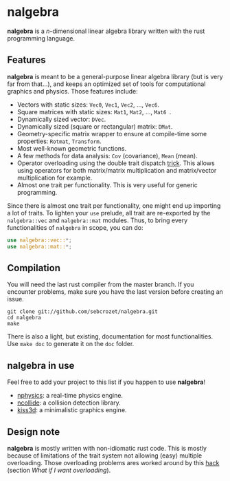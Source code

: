 nalgebra
========

**nalgebra** is a _n_-dimensional linear algebra library written with the rust
programming language.

## Features
**nalgebra** is meant to be a general-purpose linear algebra library (but is very far from that…),
and keeps an optimized set of tools for computational graphics and physics. Those features include:

* Vectors with static sizes: `Vec0`, `Vec1`, `Vec2`, ..., `Vec6`.
* Square matrices with static sizes: `Mat1`, `Mat2`, ..., `Mat6 `.
* Dynamically sized vector: `DVec`.
* Dynamically sized (square or rectangular) matrix: `DMat`.
* Geometry-specific matrix wrapper to ensure at compile-time some properties: `Rotmat`, `Transform`.
* Most well-known geometric functions.
* A few methods for data analysis: `Cov` (covariance), `Mean` (mean).
* Operator overloading using the double trait dispatch [trick](http://smallcultfollowing.com/babysteps/blog/2012/10/04/refining-traits-slash-impls/).
This allows using operators for both matrix/matrix multiplication and matrix/vector
multiplication for example.
* Almost one trait per functionality. This is very useful for generic programming.

Since there is almost one trait per functionality, one might end up importing a lot of traits. To
lighten your `use` prelude, all trait are re-exported by the `nalgebra::vec` and `nalgebra::mat`
modules. Thus, to bring every functionalities of `nalgebra` in scope, you can do:

```rust
use nalgebra::vec::*;
use nalgebra::mat::*;
```

## Compilation
You will need the last rust compiler from the master branch.
If you encounter problems, make sure you have the last version before creating an issue.

    git clone git://github.com/sebcrozet/nalgebra.git
    cd nalgebra
    make

There is also a light, but existing, documentation for most functionalities. Use `make doc` to
generate it on the `doc` folder.

## nalgebra in use
Feel free to add your project to this list if you happen to use **nalgebra**!

* [nphysics](https://github.com/sebcrozet/nphysics): a real-time physics engine.
* [ncollide](https://github.com/sebcrozet/ncollide): a collision detection library.
* [kiss3d](https://github.com/sebcrozet/kiss3d): a minimalistic graphics engine.

## Design note

**nalgebra** is mostly written with non-idiomatic rust code. This is mostly because of limitations
of the trait system not allowing (easy) multiple overloading. Those overloading problems ares
worked around by this
[hack](http://smallcultfollowing.com/babysteps/blog/2012/10/04/refining-traits-slash-impls/)
(section _What if I want overloading_).
